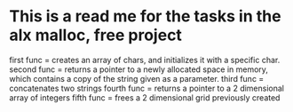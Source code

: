 This is a read me for the tasks in the alx malloc, free project
=======================================================================================
first func = creates an array of chars, and initializes it with a specific char.
second func =  returns a pointer to a newly allocated space in memory, which contains a copy of the string given as a parameter.
third func = concatenates two strings
fourth func =  returns a pointer to a 2 dimensional array of integers
fifth func =  frees a 2 dimensional grid previously created
